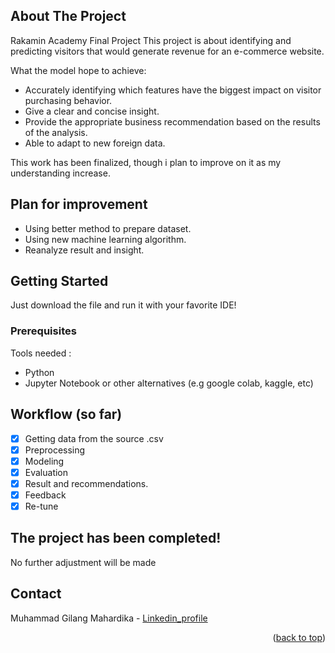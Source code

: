 <!-- ABOUT THE PROJECT -->
## About The Project

Rakamin Academy Final Project
This project is about identifying and predicting visitors that would generate revenue for an e-commerce website.

What the model hope to achieve:
* Accurately identifying which features have the biggest impact on visitor purchasing behavior.
* Give a clear and concise insight.
* Provide the appropriate business recommendation based on the results of the analysis.
* Able to adapt to new foreign data.

This work has been finalized, though i plan to improve on it as my understanding increase.

## Plan for improvement
* Using better method to prepare dataset.
* Using new machine learning algorithm.
* Reanalyze result and insight.



<!-- GETTING STARTED -->
## Getting Started

Just download the file and run it with your favorite IDE!

### Prerequisites

Tools needed :
* Python
* Jupyter Notebook or other alternatives (e.g google colab, kaggle, etc)

<!-- ROADMAP -->
## Workflow (so far)

- [x] Getting data from the source .csv
- [x] Preprocessing
- [x] Modeling
- [x] Evaluation
- [x] Result and recommendations.
- [x] Feedback
- [x] Re-tune

## The project has been completed!
No further adjustment will be made

<!-- CONTACT -->
## Contact

Muhammad Gilang Mahardika - [Linkedin_profile](https://www.linkedin.com/in/muhgilangmahardika/)

<p align="right">(<a href="#readme-top">back to top</a>)</p>
